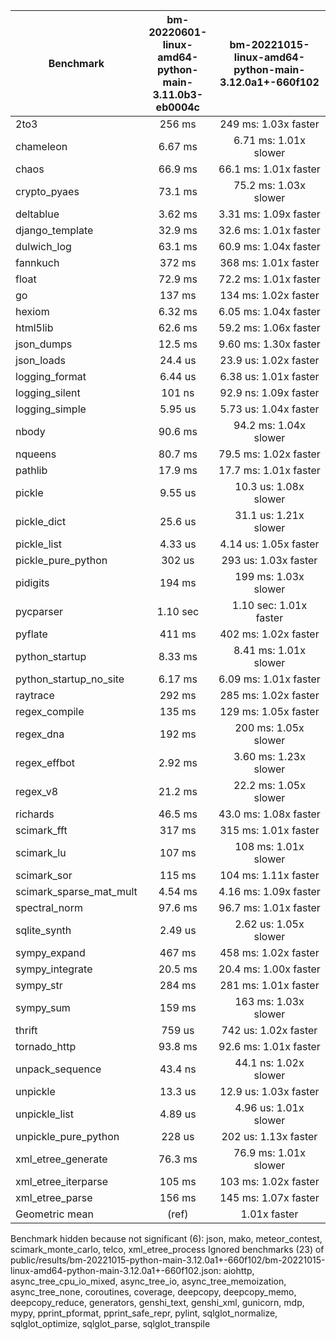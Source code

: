 | Benchmark               | bm-20220601-linux-amd64-python-main-3.11.0b3-eb0004c | bm-20221015-linux-amd64-python-main-3.12.0a1+-660f102 |
|-------------------------|:----------------------------------------------------:|:-----------------------------------------------------:|
| 2to3                    | 256 ms                                               | 249 ms: 1.03x faster                                  |
| chameleon               | 6.67 ms                                              | 6.71 ms: 1.01x slower                                 |
| chaos                   | 66.9 ms                                              | 66.1 ms: 1.01x faster                                 |
| crypto_pyaes            | 73.1 ms                                              | 75.2 ms: 1.03x slower                                 |
| deltablue               | 3.62 ms                                              | 3.31 ms: 1.09x faster                                 |
| django_template         | 32.9 ms                                              | 32.6 ms: 1.01x faster                                 |
| dulwich_log             | 63.1 ms                                              | 60.9 ms: 1.04x faster                                 |
| fannkuch                | 372 ms                                               | 368 ms: 1.01x faster                                  |
| float                   | 72.9 ms                                              | 72.2 ms: 1.01x faster                                 |
| go                      | 137 ms                                               | 134 ms: 1.02x faster                                  |
| hexiom                  | 6.32 ms                                              | 6.05 ms: 1.04x faster                                 |
| html5lib                | 62.6 ms                                              | 59.2 ms: 1.06x faster                                 |
| json_dumps              | 12.5 ms                                              | 9.60 ms: 1.30x faster                                 |
| json_loads              | 24.4 us                                              | 23.9 us: 1.02x faster                                 |
| logging_format          | 6.44 us                                              | 6.38 us: 1.01x faster                                 |
| logging_silent          | 101 ns                                               | 92.9 ns: 1.09x faster                                 |
| logging_simple          | 5.95 us                                              | 5.73 us: 1.04x faster                                 |
| nbody                   | 90.6 ms                                              | 94.2 ms: 1.04x slower                                 |
| nqueens                 | 80.7 ms                                              | 79.5 ms: 1.02x faster                                 |
| pathlib                 | 17.9 ms                                              | 17.7 ms: 1.01x faster                                 |
| pickle                  | 9.55 us                                              | 10.3 us: 1.08x slower                                 |
| pickle_dict             | 25.6 us                                              | 31.1 us: 1.21x slower                                 |
| pickle_list             | 4.33 us                                              | 4.14 us: 1.05x faster                                 |
| pickle_pure_python      | 302 us                                               | 293 us: 1.03x faster                                  |
| pidigits                | 194 ms                                               | 199 ms: 1.03x slower                                  |
| pycparser               | 1.10 sec                                             | 1.10 sec: 1.01x faster                                |
| pyflate                 | 411 ms                                               | 402 ms: 1.02x faster                                  |
| python_startup          | 8.33 ms                                              | 8.41 ms: 1.01x slower                                 |
| python_startup_no_site  | 6.17 ms                                              | 6.09 ms: 1.01x faster                                 |
| raytrace                | 292 ms                                               | 285 ms: 1.02x faster                                  |
| regex_compile           | 135 ms                                               | 129 ms: 1.05x faster                                  |
| regex_dna               | 192 ms                                               | 200 ms: 1.05x slower                                  |
| regex_effbot            | 2.92 ms                                              | 3.60 ms: 1.23x slower                                 |
| regex_v8                | 21.2 ms                                              | 22.2 ms: 1.05x slower                                 |
| richards                | 46.5 ms                                              | 43.0 ms: 1.08x faster                                 |
| scimark_fft             | 317 ms                                               | 315 ms: 1.01x faster                                  |
| scimark_lu              | 107 ms                                               | 108 ms: 1.01x slower                                  |
| scimark_sor             | 115 ms                                               | 104 ms: 1.11x faster                                  |
| scimark_sparse_mat_mult | 4.54 ms                                              | 4.16 ms: 1.09x faster                                 |
| spectral_norm           | 97.6 ms                                              | 96.7 ms: 1.01x faster                                 |
| sqlite_synth            | 2.49 us                                              | 2.62 us: 1.05x slower                                 |
| sympy_expand            | 467 ms                                               | 458 ms: 1.02x faster                                  |
| sympy_integrate         | 20.5 ms                                              | 20.4 ms: 1.00x faster                                 |
| sympy_str               | 284 ms                                               | 281 ms: 1.01x faster                                  |
| sympy_sum               | 159 ms                                               | 163 ms: 1.03x slower                                  |
| thrift                  | 759 us                                               | 742 us: 1.02x faster                                  |
| tornado_http            | 93.8 ms                                              | 92.6 ms: 1.01x faster                                 |
| unpack_sequence         | 43.4 ns                                              | 44.1 ns: 1.02x slower                                 |
| unpickle                | 13.3 us                                              | 12.9 us: 1.03x faster                                 |
| unpickle_list           | 4.89 us                                              | 4.96 us: 1.01x slower                                 |
| unpickle_pure_python    | 228 us                                               | 202 us: 1.13x faster                                  |
| xml_etree_generate      | 76.3 ms                                              | 76.9 ms: 1.01x slower                                 |
| xml_etree_iterparse     | 105 ms                                               | 103 ms: 1.02x faster                                  |
| xml_etree_parse         | 156 ms                                               | 145 ms: 1.07x faster                                  |
| Geometric mean          | (ref)                                                | 1.01x faster                                          |

Benchmark hidden because not significant (6): json, mako, meteor_contest, scimark_monte_carlo, telco, xml_etree_process
Ignored benchmarks (23) of public/results/bm-20221015-python-main-3.12.0a1+-660f102/bm-20221015-linux-amd64-python-main-3.12.0a1+-660f102.json: aiohttp, async_tree_cpu_io_mixed, async_tree_io, async_tree_memoization, async_tree_none, coroutines, coverage, deepcopy, deepcopy_memo, deepcopy_reduce, generators, genshi_text, genshi_xml, gunicorn, mdp, mypy, pprint_pformat, pprint_safe_repr, pylint, sqlglot_normalize, sqlglot_optimize, sqlglot_parse, sqlglot_transpile
